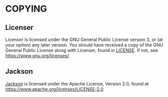 # COPYING

## Licenser

Licenser is licensed under the GNU General Public License version 3, or (at your option) any later version. You should have received a copy of the GNU General Public License along with Licenser, found in [LICENSE](./LICENSE). If not, see [<https://www.gnu.org/licenses/>](https://www.gnu.org/licenses/).

## Jackson

[Jackson](https://github.com/FasterXML/jackson/) is licensed under the Apache License, Version 2.0, found at [<https://www.apache.org/licenses/LICENSE-2.0>](https://www.apache.org/licenses/LICENSE-2.0)
